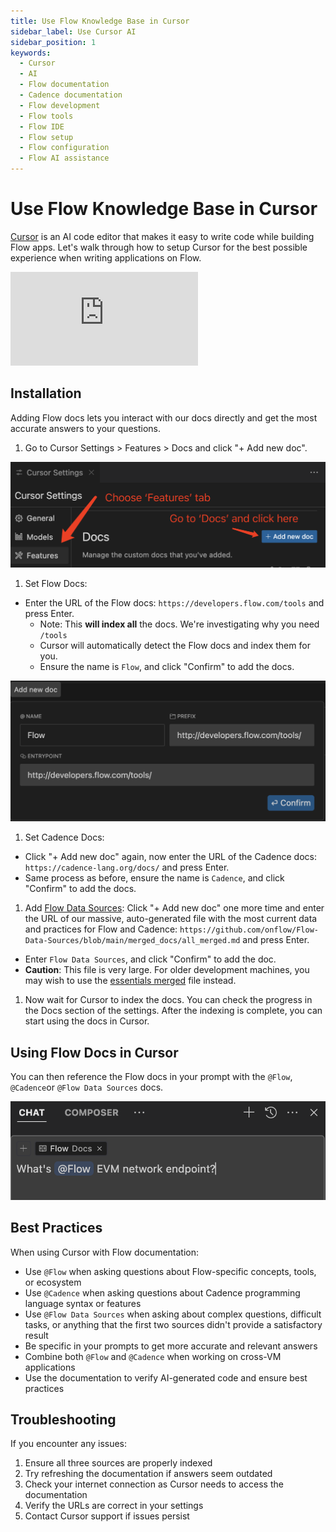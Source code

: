 ```yaml
---
title: Use Flow Knowledge Base in Cursor
sidebar_label: Use Cursor AI
sidebar_position: 1
keywords:
  - Cursor
  - AI
  - Flow documentation
  - Cadence documentation
  - Flow development
  - Flow tools
  - Flow IDE
  - Flow setup
  - Flow configuration
  - Flow AI assistance
---
```


# Use Flow Knowledge Base in Cursor

[Cursor] is an AI code editor that makes it easy to write code while building Flow apps. Let's walk through how to setup Cursor for the best possible experience when writing applications on Flow.

<div style={{ position: 'relative', paddingBottom: '56.25%', height: 0, overflow: 'hidden', maxWidth: '100%' }}>
  <iframe 
    style={{ position: 'absolute', top: 0, left: 0, width: '100%', height: '100%' }}
    src="https://www.youtube.com/embed/Lu6KrNvGthI" 
    title="YouTube video player" 
    frameborder="0" 
    allow="accelerometer; autoplay; clipboard-write; encrypted-media; gyroscope; picture-in-picture" 
    allowfullscreen
  ></iframe>
</div>

## Installation

Adding Flow docs lets you interact with our docs directly and get the most accurate answers to your questions.

1. Go to Cursor Settings > Features > Docs and click "+ Add new doc".

![Cursor Settings](./images//use-cursor-1.png)

1. Set Flow Docs:

- Enter the URL of the Flow docs: `https://developers.flow.com/tools` and press Enter.
  - Note: This **will index all** the docs. We're investigating why you need `/tools`
  - Cursor will automatically detect the Flow docs and index them for you.
  - Ensure the name is `Flow`, and click "Confirm" to add the docs.

![Cursor Settings](./images//use-cursor-2.png)

1. Set Cadence Docs:

- Click "+ Add new doc" again, now enter the URL of the Cadence docs: `https://cadence-lang.org/docs/` and press Enter.
- Same process as before, ensure the name is `Cadence`, and click "Confirm" to add the docs.

1. Add [Flow Data Sources]:
   Click "+ Add new doc" one more time and enter the URL of our massive, auto-generated file with the most current data and practices for Flow and Cadence: `https://github.com/onflow/Flow-Data-Sources/blob/main/merged_docs/all_merged.md` and press Enter.

- Enter `Flow Data Sources`, and click "Confirm" to add the doc.
- **Caution**: This file is very large. For older development machines, you may wish to use the [essentials merged] file instead.

1. Now wait for Cursor to index the docs. You can check the progress in the Docs section of the settings. After the indexing is complete, you can start using the docs in Cursor.

## Using Flow Docs in Cursor

You can then reference the Flow docs in your prompt with the `@Flow`, `@Cadence`or `@Flow Data Sources` docs.

![Cursor Settings](./images//use-cursor-3.png)

## Best Practices

When using Cursor with Flow documentation:

- Use `@Flow` when asking questions about Flow-specific concepts, tools, or ecosystem
- Use `@Cadence` when asking questions about Cadence programming language syntax or features
- Use `@Flow Data Sources` when asking about complex questions, difficult tasks, or anything that the first two sources didn't provide a satisfactory result
- Be specific in your prompts to get more accurate and relevant answers
- Combine both `@Flow` and `@Cadence` when working on cross-VM applications
- Use the documentation to verify AI-generated code and ensure best practices

## Troubleshooting

If you encounter any issues:

1. Ensure all three sources are properly indexed
2. Try refreshing the documentation if answers seem outdated
3. Check your internet connection as Cursor needs to access the documentation
4. Verify the URLs are correct in your settings
5. Contact Cursor support if issues persist

[Cursor]: https://www.cursor.com/
[Flow Data Sources]: ../flow-data-sources.md
[essentials merged]: https://github.com/onflow/Flow-Data-Sources/blob/main/merged_docs/essentials_merged.md
